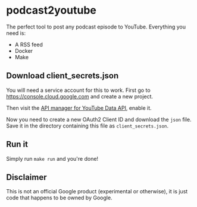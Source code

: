 # podcast2youtube

The perfect tool to post any podcast episode to YouTube.
Everything you need is:

- A RSS feed
- Docker
- Make

## Download client_secrets.json

You will need a service account for this to work. First go to https://console.cloud.google.com
and create a new project.

Then visit the [API manager for YouTube Data API](https://console.cloud.google.com/apis/api/youtube/overview),
enable it.

Now you need to create a new OAuth2 Client ID and download the `json` file. Save it in the
directory containing this file as `client_secrets.json`.

## Run it

Simply run `make run` and you're done!

## Disclaimer

This is not an official Google product (experimental or otherwise), it is just
code that happens to be owned by Google.